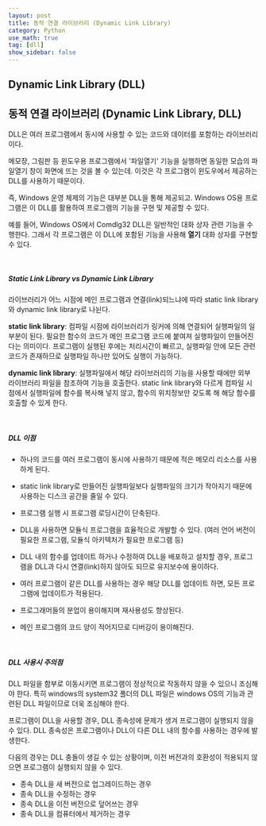 ```yaml
---
layout: post
title: 동적 연결 라이브러리 (Dynamic Link Library)
category: Python
use_math: true
tag: [dll]
show_sidebar: false
---
```




## Dynamic Link Library (DLL)



## 동적 연결 라이브러리 (Dynamic Link Library, DLL)

DLL은 여러 프로그램에서 동시에 사용할 수 있는 코드와 데이터를 포함하는 라이브러리이다.

메모장, 그림판 등 윈도우용 프로그램에서 '파일열기' 기능을 실행하면 동일한 모습의 파일열기 창이 화면에 뜨는 것을 볼 수 있는데. 이것은 각 프로그램이 윈도우에서 제공하는 DLL를 사용하기 때문이다.

즉, Windows 운영 체제의 기능은 대부분 DLL을 통해 제공되고. Windows OS용 프로그램은 이 DLL를 활용하여 프로그램의 기능을 구현 및 제공할 수 있다.

예를 들어, Windows OS에서 Comdlg32 DLL은 일반적인 대화 상자 관련 기능을 수행한다. 그래서 각 프로그램은 이 DLL에 포함된 기능을 사용해 **열기** 대화 상자를 구현할 수 있다.

<br/>

##### Static Link Library  vs  Dynamic Link Library

라이브러리가 어느 시점에 메인 프로그램과 연결(link)되느냐에 따라 static link library와 dynamic link library로 나뉜다.

**static link library**: 컴파일 시점에 라이브러리가 링커에 의해 연결되어 실행파일의 일부분이 된다. 필요한 함수의 코드가 메인 프로그램 코드에 붙여져 실행파일이 만들어진다는 의미이다. 프로그램이 실행된 후에는 처리시간이 빠르고, 실행파일 안에 모든 관련 코드가 존재하므로 실행파일 하나만 있어도 실행이 가능하다.

**dynamic link library**: 실행파일에서 해당 라이브러리의 기능을 사용할 때에만 외부 라이브러리 파일을 참조하여 기능을 호출한다. static link library와 다르게 컴파일 시점에서 실행파일에 함수를 복사해 넣지 않고, 함수의 위치정보만 갖도록 해 해당 함수를 호출할 수 있게 한다.

<br/>

##### DLL 이점

- 하나의 코드를 여러 프로그램이 동시에 사용하기 때문에 적은 메모리 리소스를 사용하게 된다.
- static link library로 만들어진 실행파일보다 실행파일의 크기가 작아지기 때문에 사용하는 디스크 공간을 줄일 수 있다.

- 프로그램 실행 시 프로그램 로딩시간이 단축된다.
- DLL을 사용하면 모듈식 프로그램을 효율적으로 개발할 수 있다. (여러 언어 버전이 필요한 프로그램, 모듈식 아키텍처가 필요한 프로그램 등)
- DLL 내의 함수를 업데이트 하거나 수정하여 DLL을 배포하고 설치할 경우, 프로그램을 DLL과 다시 연결(link)하지 않아도 되므로 유지보수에 용이하다.
- 여러 프로그램이 같은 DLL를 사용하는 경우 해당 DLL를 업데이트 하면, 모든 프로그램에 업데이트가 적용된다.
- 프로그래머들의 분업이 용이해지며 재사용성도 향상된다.
- 메인 프로그램의 코드 양이 적어지므로 디버깅이 용이해진다.

<br/>

##### DLL 사용시 주의점

DLL 파일을 함부로 이동시키면 프로그램이 정상적으로 작동하지 않을 수 있으니 조심해야 한다. 특히 windows의 system32 폴더의 DLL 파일은 windows OS의 기능과 관련된 DLL 파일이므로 더욱 조심해야 한다.

프로그램이 DLL을 사용할 경우, DLL 종속성에 문제가 생겨 프로그램이 실행되지 않을 수 있다. DLL 종속성은 프로그램이나 DLL이 다른 DLL 내의 함수를 사용하는 경우에 발생한다.

다음의 경우는 DLL 충돌이 생길 수 있는 상황이며, 이전 버전과의 호환성이 적용되지 않으면 프로그램이 실행되지 않을 수 있다.

- 종속 DLL을 새 버전으로 업그레이드하는 경우
- 종속 DLL을 수정하는 경우
- 종속 DLL을 이전 버전으로 덮어쓰는 경우
- 종속 DLL을 컴퓨터에서 제거하는 경우

